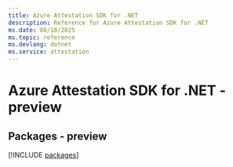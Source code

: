 ```yaml
---
title: Azure Attestation SDK for .NET
description: Reference for Azure Attestation SDK for .NET
ms.date: 08/18/2025
ms.topic: reference
ms.devlang: dotnet
ms.service: attestation
---
```

# Azure Attestation SDK for .NET - preview
## Packages - preview
[!INCLUDE [packages](attestation-index.md)]